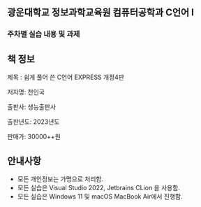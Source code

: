 ## 광운대학교 정보과학교육원 컴퓨터공학과 C언어 I

### 주차별 실습 내용 및 과제


## 책 정보
제목 : 쉽게 풀어 쓴 C언어 EXPRESS 개정4판

저자명: 천인국

출판사: 생능출판사

출판년도: 2023년도

판매가: 30000++원


## 안내사항
- 모든 개인정보는 가명으로 처리함.
- 모든 실습은 Visual Studio 2022, Jetbrains CLion 을 사용함.
- 모든 실습은 Windows 11 및 macOS MacBook Air에서 진행함.